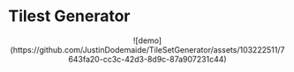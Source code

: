 # Tilest Generator
<p align="center">
  ![demo](https://github.com/JustinDodemaide/TileSetGenerator/assets/103222511/7643fa20-cc3c-42d3-8d9c-87a907231c44)
</p>


